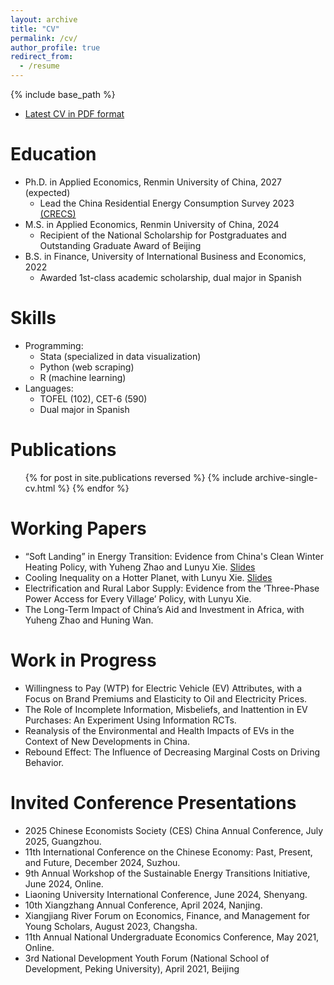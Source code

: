 ```yaml
---
layout: archive
title: "CV"
permalink: /cv/
author_profile: true
redirect_from:
  - /resume
---
```


{% include base_path %}
* [Latest CV in PDF format](https://github.com/TianhuaZou00/TianhuaZou00.github.io/blob/master/CV_TianhuaZou.pdf)

Education
======
* Ph.D. in Applied Economics, Renmin University of China, 2027 (expected)
  *  Lead the China Residential Energy Consumption Survey 2023 [(CRECS)](http://crecs.ruc.edu.cn/jj/gyCRECS/index.htm)
* M.S. in Applied Economics, Renmin University of China, 2024
  * Recipient of the National Scholarship for Postgraduates and Outstanding Graduate Award of Beijing
* B.S. in Finance, University of International Business and Economics, 2022
  * Awarded 1st-class academic scholarship, dual major in Spanish

  
Skills
======
* Programming:
  * Stata (specialized in data visualization)
  * Python (web scraping)
  * R (machine learning)
* Languages:
  * TOFEL (102), CET-6 (590)
  * Dual major in Spanish

Publications
======
  <ul>{% for post in site.publications reversed %}
    {% include archive-single-cv.html %}
  {% endfor %}</ul>

Working Papers
======
* “Soft Landing” in Energy Transition: Evidence from China's Clean Winter Heating Policy, with
Yuheng Zhao and Lunyu Xie. [Slides](https://github.com/TianhuaZou00/clean_heating/blob/main/slides_cleaning_heating.pdf)
* Cooling Inequality on a Hotter Planet, with Lunyu Xie. [Slides](https://github.com/TianhuaZou00/cooling_inequality_on_a_hotter_planet/blob/main/slides_cooling_inequality_on_a_hotter_planet.pdf)
* Electrification and Rural Labor Supply: Evidence from the ’Three-Phase Power Access for Every Village’ Policy,
with Lunyu Xie.
* The Long-Term Impact of China’s Aid and Investment in Africa, with Yuheng Zhao and Huning Wan.

Work in Progress
======
* Willingness to Pay (WTP) for Electric Vehicle (EV) Attributes, with a Focus on Brand Premiums and Elasticity to
Oil and Electricity Prices.
* The Role of Incomplete Information, Misbeliefs, and Inattention in EV Purchases: An Experiment Using
Information RCTs.
* Reanalysis of the Environmental and Health Impacts of EVs in the Context of New Developments in China.
* Rebound Effect: The Influence of Decreasing Marginal Costs on Driving Behavior.

Invited Conference Presentations
======
* 2025 Chinese Economists Society (CES) China Annual Conference, July 2025, Guangzhou.
* 11th International Conference on the Chinese Economy: Past, Present, and Future, December 2024, Suzhou.
* 9th Annual Workshop of the Sustainable Energy Transitions Initiative, June 2024, Online.
* Liaoning University International Conference, June 2024, Shenyang.
* 10th Xiangzhang Annual Conference, April 2024, Nanjing.
* Xiangjiang River Forum on Economics, Finance, and Management for Young Scholars, August 2023, Changsha.
* 11th Annual National Undergraduate Economics Conference, May 2021, Online.
* 3rd National Development Youth Forum (National School of Development, Peking University), April 2021,
Beijing
